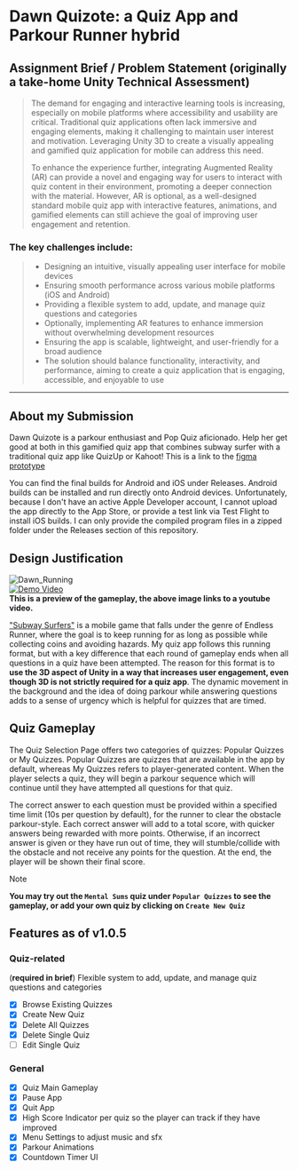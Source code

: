 # Dawn Quizote: a Quiz App and Parkour Runner hybrid

## Assignment Brief / Problem Statement (originally a take-home Unity Technical Assessment)
> The demand for engaging and interactive learning tools is increasing, especially on mobile platforms where accessibility and usability are critical. Traditional quiz applications often lack immersive and engaging elements, making it challenging to maintain user interest and motivation. Leveraging Unity 3D to create a visually appealing and gamified quiz application for mobile can address this need.
>
> To enhance the experience further, integrating Augmented Reality (AR) can provide a novel and engaging way for users to interact with quiz content in their environment, promoting a deeper connection with the material. However, AR is optional, as a well-designed standard mobile quiz app with interactive features, animations, and gamified elements can still achieve the goal of improving user engagement and retention.

### The key challenges include:
> - Designing an intuitive, visually appealing user interface for mobile devices
> - Ensuring smooth performance across various mobile platforms (iOS and Android)
> - Providing a flexible system to add, update, and manage quiz questions and categories
> - Optionally, implementing AR features to enhance immersion without overwhelming development resources
> - Ensuring the app is scalable, lightweight, and user-friendly for a broad audience
> - The solution should balance functionality, interactivity, and performance, aiming to create a quiz application that is engaging, accessible, and enjoyable to use
------------------------------------------------------------------------------------------------------------------------------------------------------------------------------
## About my Submission
Dawn Quizote is a parkour enthusiast and Pop Quiz aficionado. Help her get good at both in this gamified quiz app that combines subway surfer with a traditional quiz app like QuizUp or Kahoot!
This is a link to the [figma prototype](https://tinyurl.com/danielEpyphiteAppMockup)

You can find the final builds for Android and iOS under Releases.
Android builds can be installed and run directly onto Android devices. Unfortunately, because I don't have an active Apple Developer account, I cannot upload the app directly to the App Store, or provide a test link via Test Flight to install iOS builds. I can only provide the compiled program files in a zipped folder under the Releases section of this repository.

## Design Justification
![Dawn_Running](https://github.com/user-attachments/assets/3c5ea703-5e27-45f0-8f80-7f88e5e95087)  
[![Demo Video](https://img.youtube.com/vi/pETOknUFtm8/0.jpg)](https://www.youtube.com/watch?v=pETOknUFtm8)    
**This is a preview of the gameplay, the above image links to a youtube video.**

["Subway Surfers"](https://poki.com/en/g/subway-surfers) is a mobile game that falls under the genre of Endless Runner, where the goal is to keep running for as long as possible while collecting coins and avoiding hazards. My quiz app follows this running format, but with a key difference that each round of gameplay ends when all questions in a quiz have been attempted.
The reason for this format is to **use the 3D aspect of Unity in a way that increases user engagement, even though 3D is not strictly required for a quiz app**. The dynamic movement in the background and the idea of doing parkour while answering questions adds to a sense of urgency which is helpful for quizzes that are timed.

## Quiz Gameplay
The Quiz Selection Page offers two categories of quizzes: Popular Quizzes or My Quizzes. Popular Quizzes are quizzes that are available in the app by default, whereas My Quizzes refers to player-generated content.
When the player selects a quiz, they will begin a parkour sequence which will continue until they have attempted all questions for that quiz.

The correct answer to each question must be provided within a specified time limit (10s per question by default), for the runner to clear the obstacle parkour-style. Each correct answer will add to a total score, with quicker answers being rewarded with more points. Otherwise, if an incorrect answer is given or they have run out of time, they will stumble/collide with the obstacle and not receive any points for the question. At the end, the player will be shown their final score.

> [!NOTE]
> **You may try out the `Mental Sums` quiz under `Popular Quizzes` to see the gameplay, or add your own quiz by clicking on `Create New Quiz`**

## Features as of v1.0.5
### Quiz-related
(**required in brief**) Flexible system to add, update, and manage quiz questions and categories  
- [X] Browse Existing Quizzes  
- [X] Create New Quiz  
- [X] Delete All Quizzes  
- [X] Delete Single Quiz  
- [ ] Edit Single Quiz  
### General
- [X] Quiz Main Gameplay  
- [X] Pause App  
- [X] Quit App  
- [X] High Score Indicator per quiz so the player can track if they have improved  
- [X] Menu Settings to adjust music and sfx  
- [X] Parkour Animations  
- [X] Countdown Timer UI  
